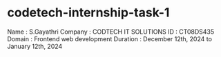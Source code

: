 # codetech-internship-task-1

Name : S.Gayathri
Company : CODTECH IT SOLUTIONS
ID : CT08DS435
Domain : Frontend web development 
Duration : December 12th, 2024 to January 12th, 2024

